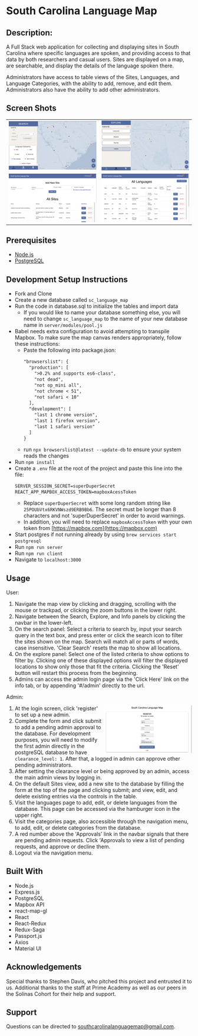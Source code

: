 # South Carolina Language Map

## Description:

A Full Stack web application for collecting and displaying sites in South Carolina where specific languages are spoken, and providing access to that data by both researchers and casual users. Sites are displayed on a map, are searchable, and display the details of the language spoken there.

Administrators have access to table views of the Sites, Languages, and Language Categories, with the ability to add, remove, and edit them. Administrators also have the ability to add other administrators.

## Screen Shots
| | |
| -------------- | ----------- | 
| <img src="documentation/images/search_view.png" alt="Search View" width="100%"/> | <img src="documentation/images/explore_view.png" alt="Explore View" width="100%"/> |
|<img src="documentation/images/admin_sites.png" alt="Sites View" width="100%"/>| <img src="documentation/images/admin_languages.png" alt="Languages Table" width="100%"/> |

## Prerequisites

- [Node.js](https://nodejs.org/en/)
- [PostgreSQL](https://www.postgresql.org/)

## Development Setup Instructions

- Fork and Clone
- Create a new database called `sc_language_map`
- Run the code in database.sql to initialize the tables and import data
  - If you would like to name your database something else, you will need to change `sc_language_map` to the name of your new database name in `server/modules/pool.js`
- Babel needs extra configuration to avoid attempting to transpile Mapbox. To make sure the map canvas renders appropriately, follow these instructions:
  - Paste the following into package.json:
    ```
    "browserslist": {
      "production": [
        ">0.2% and supports es6-class",
        "not dead",
        "not op_mini all",
        "not chrome < 51",
        "not safari < 10"
      ],
      "development": [
        "last 1 chrome version",
        "last 1 firefox version",
        "last 1 safari version"
      ]
    }
    ```
  - run `npx browserslist@latest --update-db` to ensure your system reads the changes
- Run `npm install`
- Create a `.env` file at the root of the project and paste this line into the file:
  ```
  SERVER_SESSION_SECRET=superDuperSecret
  REACT_APP_MAPBOX_ACCESS_TOKEN=mapboxAcessToken
  ```
   - Replace `superDuperSecret` with some long random string like `25POUbVtx6RKVNWszd9ERB9Bb6`. The secret must be longer than 8 characters and not 'superDuperSecret' in order to avoid warnings.
   - In addition, you will need to replace `mapboxAccessToken` with your own token from [https://mapbox.com](https://mapbox.com)
- Start postgres if not running already by using `brew services start postgresql`
- Run `npm run server`
- Run `npm run client`
- Navigate to `localhost:3000`

## Usage

User:
1. Navigate the map view by clicking and dragging, scrolling with the mouse or trackpad, or clicking the zoom buttons in the lower right.
2. Navigate between the Search, Explore, and Info panels by clicking the navbar in the lower-left.
3. On the search panel: Select a criteria to search by, input your search query in the text box, and press enter or click the search icon to filter the sites shown on the map. Search will match all or parts of words, case insensitive. 'Clear Search' resets the map to show all locations.
4. On the explore panel: Select one of the listed criteria to show options to filter by. Clicking one of these displayed options will filter the displayed locations to show only those that fit the criteria. Clicking the 'Reset' button will restart this process from the beginning.
5. Admins can access the admin login page via the 'Click Here' link on the info tab, or by appending '#/admin' directly to the url.

Admin:
1. <img src="documentation/images/admin_register.png" alt="Languages Table" width="50%" align="right" margin="3px"/>At the login screen, click 'register' to set up a new admin.
2. Complete the form and click submit to add a pending admin approval to the database. For development purposes, you will need to modify the first admin directly in the postgreSQL database to have `clearance_level: 1`. After that, a logged in admin can approve other pending administrators.
3. After setting the clearance level or being approved by an admin, access the main admin views by logging in.
4. On the default Sites view, add a new site to the database by filling the form at the top of the page and clicking submit; and view, edit, and delete existing entries via the controls in the table.
5. Visit the languages page to add, edit, or delete languages from the database. This page can be accessed via the hamburger icon in the upper right.
6. Visit the categories page, also accessible through the navigation menu, to add, edit, or delete categories from the database.
7. A red number above the 'Approvals' link in the navbar signals that there are pending admin requests. Click 'Approvals to view a list of pending requests, and approve or decline them.
8. Logout via the navigation menu.

## Built With

- Node.js
- Express.js
- PostgreSQL
- Mapbox API
- react-map-gl
- React
- React-Redux
- Redux-Saga
- Passport.js
- Axios
- Material UI

## Acknowledgements

Special thanks to Stephen Davis, who pitched this project and entrusted it to us. Additional thanks to the staff at Prime Academy as well as our peers in the Solinas Cohort for their help and support. 

## Support

Questions can be directed to southcarolinalanguagemap@gmail.com.